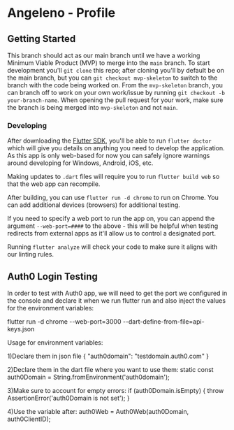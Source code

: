# Angeleno - Profile

## Getting Started
This branch should act as our main branch until we have a working Minimum Viable Product (MVP) to merge into the `main` branch. To start development you'll `git clone` this repo; after cloning you'll by default be on the main branch, but you can `git checkout mvp-skeleton` to switch to the branch with the code being worked on. From the `mvp-skeleton` branch, you can branch off to work on your own work/issue by running `git checkout -b your-branch-name`. When opening the pull request for your work, make sure the branch is being merged into `mvp-skeleton` and not `main`.

### Developing
 
After downloading the [Flutter SDK](https://docs.flutter.dev/get-started/install), you'll be able to run 
`flutter doctor` which will give you details on anything you need to develop the application. As this app is only web-based for now you can safely ignore warnings around developing for Windows, Android, iOS, etc.

Making updates to `.dart` files will require you to run `flutter build web` so that the web app can recompile.

After building, you can use `flutter run -d chrome` to run on Chrome. You can add additional devices (browsers) for additional testing.

If you need to specify a web port to run the app on, you can append the argument `--web-port=####` to the above - this will be helpful when testing redirects from external apps as it'll allow us to control a designated port.

Running `flutter analyze` will check your code to make sure it aligns with our linting rules.



## Auth0 Login Testing
In order to test with Auth0 app, we will need to get the port we configured in the console and declare it when we run flutter run and also inject the values for the environment variables:

flutter run -d chrome --web-port=3000 --dart-define-from-file=api-keys.json



Usage for environment variables:

1)Declare them in json file
{
    "auth0domain": "testdomain.auth0.com"
}

2)Declare them in the dart file where you want to use them:
static const auth0Domain = String.fromEnvironment('auth0domain');

3)Make sure to account for empty errors:
 if (auth0Domain.isEmpty) {
      throw AssertionError('auth0Domain is not set');
    }

4)Use the variable after:
auth0Web = Auth0Web(auth0Domain, auth0ClientID);
